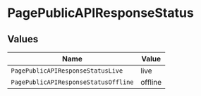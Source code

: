 # PagePublicAPIResponseStatus


## Values

| Name                                 | Value                                |
| ------------------------------------ | ------------------------------------ |
| `PagePublicAPIResponseStatusLive`    | live                                 |
| `PagePublicAPIResponseStatusOffline` | offline                              |